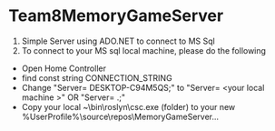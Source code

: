 # Team8MemoryGameServer
1) Simple Server using ADO.NET to connect to MS Sql
2) To connect to your MS sql local machine, please do the following
  * Open Home Controller
  * find const string CONNECTION_STRING
  * Change "Server= DESKTOP-C94M5QS;" to "Server= \<your local machine \>" OR "Server= .;"
  * Copy your local ~\bin\roslyn\csc.exe (folder) to your new \%UserProfile\%\source\repos\MemoryGameServer\...
